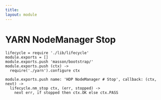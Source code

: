 ```yaml
---
title: 
layout: module
---
```


# YARN NodeManager Stop

    lifecycle = require './lib/lifecycle'
    module.exports = []
    module.exports.push 'masson/bootstrap/'
    module.exports.push (ctx) ->
      require('./yarn').configure ctx

    module.exports.push name: 'HDP NodeManager # Stop', callback: (ctx, next) ->
      lifecycle.nm_stop ctx, (err, stopped) ->
        next err, if stopped then ctx.OK else ctx.PASS
